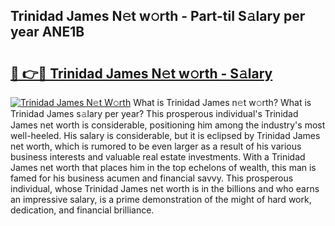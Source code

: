 ## Trinidad James N𝚎t w𝚘rth - Part-tiI S𝚊lary per year ANE1B

# <h2><a href="http://gc36k4.nevu.top/?p=Trinidad+James">🔗 👉🔴 Trinidad James N𝚎t w𝚘rth - S𝚊lary</a></h2>

[![Trinidad James N𝚎t W𝚘rth](https://i.imgur.com/Oavwk0R.jpeg)](http://gc36k4.nevu.top/?p=Trinidad+James)
What is Trinidad James n𝚎t w𝚘rth? What is Trinidad James s𝚊lary per year?
This prosperous individual's Trinidad James net worth is considerable, positioning him among the industry's most well-heeled. His salary is considerable, but it is eclipsed by Trinidad James net worth, which is rumored to be even larger as a result of his various business interests and valuable real estate investments. With a Trinidad James net worth that places him in the top echelons of wealth, this man is famed for his business acumen and financial savvy. This prosperous individual, whose Trinidad James net worth is in the billions and who earns an impressive salary, is a prime demonstration of the might of hard work, dedication, and financial brilliance.
